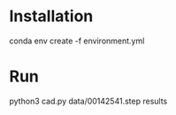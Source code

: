 # Installation

conda env create -f environment.yml

# Run

python3 cad.py data/00142541.step results
